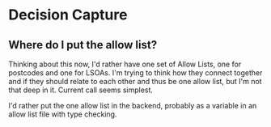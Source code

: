 # Decision Capture

## Where do I put the allow list?

Thinking about this now, I'd rather have one set of Allow Lists, one for postcodes and one for LSOAs. I'm trying to think how they connect together and if they should relate to each other and thus be one allow list, but I'm not that deep in it. Current call seems simplest.

I'd rather put the one allow list in the backend, probably as a variable in an allow list file with type checking.

